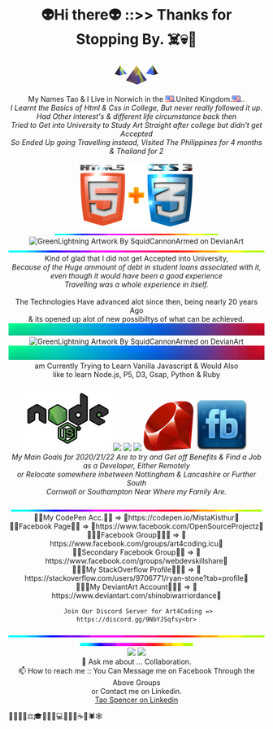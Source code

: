 ###
<div align="center">
      <h1> 👽Hi there👽 ::>> Thanks for Stopping By. ☠️💀👻</h1>
      <img src="/Rsc/Pyramids.gif" alt="Flashing Pyramids Animated Gif"/>
 
<span align="center">My Names Tao & I Live in Norwich in the
      <img src="/Rsc/english.gif" alt="english flag">.United Kingdom.<img src="/Rsc/english.gif" alt="english flag">..</span>
<br>
<span>
      <i>I Learnt the Basics of Html & Css in College, But never really followed it up.<br>
      Had Other interest's & different life circumstance back then<br>
      Tried to Get into University to Study Art Straight after college but didn't get Accepted<br>
      So Ended Up going Travelling instead, Visited The Philippines for 4 months & Thailand for 2</i><br>
      <br>
</span>
<img src="/Rsc/HtmlAndCssLogos.png" alt="Html5&CssLogos" width="44%" height="auto"><br>
<img src="/Rsc/Hue-Bar.jpg" alt="Formatting Style Content seperator" width="64%" height="auto">
      ![GreenLightning Artwork By SquidCannonArmed on DevianArt](/Rsc/GreenLightningV2i.jpg)
      <img src="/Rsc/Hue-Bar.jpg" alt="Formatting Style Content seperator" width="100%" height="auto">
<span align="center">
      Kind of glad that I did not get Accepted into University,<br><i>Because of the Huge ammount of debt
      in student loans associated with it,<br> even though it would have been a good experience<br>
      Travelling was a whole experience in itself.</i><br>
      <br>
</span>
<span>
      The Technologies Have advanced alot since then, being nearly 20 years Ago<br>
      & its opened up alot of new possibiltys of what can be achieved.
</span>
      <img src="/Rsc/PinkTealNavBarV2.Jpg" alt="" width="100%" height="24"/>
      ![GreenLightning Artwork By SquidCannonArmed on DevianArt](/Rsc/JWildFire.LaserArray54.png)
      <img src="/Rsc/PinkTealNavBarV2.Jpg" alt="" width="100%" height="28"/>
<span align="center">
      am Currently Trying to Learn Vanilla Javascript & Would Also<br>
      like to learn Node.js, P5, D3, Gsap, Python & Ruby<br>

<img src="/Rsc/javascript-node-js.png" width="auto" height="128" alt="Node.js Icon Logo"/>
<img src="https://images-wixmp-ed30a86b8c4ca887773594c2.wixmp.com/i/ed180b9b-84ae-4dc0-8bff-3d3a267ba0f0/d7wgczt-d5da379f-9054-41c9-9936-b4d65ff2fa4d.gif"/>
<img src="https://greensock.com/uploads/set_resources_4/84c1e40ea0e759e3f1505eb1788ddf3c_greensock-logo.svg" width="248" height="auto"/>
<img src="https://images-wixmp-ed30a86b8c4ca887773594c2.wixmp.com/i/ed180b9b-84ae-4dc0-8bff-3d3a267ba0f0/d7wgczt-d5da379f-9054-41c9-9936-b4d65ff2fa4d.gif"/>
<img src="https://raw.githubusercontent.com/github/explore/80688e429a7d4ef2fca1e82350fe8e3517d3494d/topics/ruby/ruby.png" width="auto" height="98"/>
<img src="/Rsc/UiHereFbIcon.png" width="104px" height="auto">
</span><br>
<span align="center">
      <i>My Main Goals for 2020/21/22 Are to try and Get off Benefits & Find a Job as a Developer, Either Remotely<br>
      or Relocate somewhere inbetween Nottingham & Lancashire or Further South<br>
            Cornwall or Southampton Near Where my Family Are.</i><br>
</span><br>

<img src="/Rsc/Hue-Bar.jpg" alt="Formatting Style Content seperator" width="98%" height="auto">
     🌴🌳My CodePen Acc.🌳🌴 => 💎https://codepen.io/MistaKisthur💎<br>
     🌴🌳Facebook Page🌳🌴 => 💎https://www.facebook.com/OpenSourceProjectz💎<br>
     🌴🌳🌱Facebook Group🌱🌳🌴 => 💎https://www.facebook.com/groups/art4coding.icu💎<br>
     🌴🌳Secondary Facebook Group🌳🌴 => 💎https://www.facebook.com/groups/webdevskillshare💎<br>
     🌴🌳🌱My StackOverflow Profile🌱🌳🌴 => 💎https://stackoverflow.com/users/9706771/ryan-stone?tab=profile💎<br>
     🌴🌳🌱My DeviantArt Account🌱🌳🌴 => 💎https://www.deviantart.com/shinobiwarriordance💎<br>
     
     Join Our Discord Server for Art4Coding => https://discord.gg/9NbYJSqfsy<br>

<img src="/Rsc/Hue-Bar.jpg" alt="Formatting Style Content seperator" width="100%" height="auto">
<br>
<img src="/Rsc/Hue-Bar.jpg" alt="Formatting Style Content seperator" width="44%" height="5.5"><br>
<img src="https://images-wixmp-ed30a86b8c4ca887773594c2.wixmp.com/i/f2e1ba23-b310-4d0e-9add-72a5948f841d/d4fvrce-7966a410-898e-489d-a836-9dab7e84e8ff.gif"/>
<img src="https://images-wixmp-ed30a86b8c4ca887773594c2.wixmp.com/i/34ce505e-bb08-436c-9116-f92a5f14df3b/d4ilw6o-fb0bab0b-8050-4fde-aa98-68f8d90d24b5.gif"/><br>
       💬 Ask me about ... Collaboration.<br>
       📫 How to reach me ::
           You Can Message me on Facebook Through the Above Groups<br>or Contact me on Linkedin.<br>
       <a href="https://www.linkedin.com/in/tao-spencer-118a02182/">Tao Spencer on Linkedin</a>
</div>

🌴🌳💎🍺⚖️🎓👨🏽‍💻💻🦟🦗🌱☕️🍻🕷🕸
<!--
**MistaKistHur/MistaKistHur** is a ✨ _special_ ✨ repository because its `README.md` (this file) appears on your GitHub profile.
  Here are some ideas to get you started:

      - 🔭 I’m currently working on ...
      - 🌱 I’m currently learning ...
      - 👯 I’m looking to collaborate on ...
      - 🤔 I’m looking for help with ...
      - 💬 Ask me about ...
      - 📫 How to reach me: ...
      - 😄 Pronouns: ...
      - ⚡ Fun fact: ...
-->
